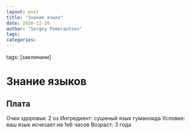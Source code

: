 ```yaml
---
layout: post
title: "Знание языко"
date: 2020-12-20
author: "Sergey Pomerantsev"
tags:
categories:
---
```

tags: [заклинани]

# Знание языков

## Плата

Очки здоровья: 2 оз
Ингредиент: сушеный язык гуманоида
Условие: ваш язык исчезает на 1к6 часов
Возраст: 3 года
